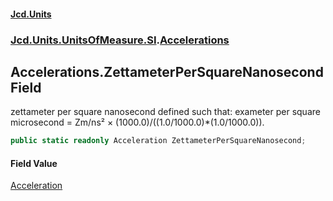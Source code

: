 #### [Jcd.Units](index.md 'index')
### [Jcd.Units.UnitsOfMeasure.SI](Jcd.Units.UnitsOfMeasure.SI.md 'Jcd.Units.UnitsOfMeasure.SI').[Accelerations](Accelerations.md 'Jcd.Units.UnitsOfMeasure.SI.Accelerations')

## Accelerations.ZettameterPerSquareNanosecond Field

zettameter per square nanosecond defined such that: exameter per square microsecond = Zm/ns² × (1000.0)/((1.0/1000.0)*(1.0/1000.0)).

```csharp
public static readonly Acceleration ZettameterPerSquareNanosecond;
```

#### Field Value
[Acceleration](Acceleration.md 'Jcd.Units.UnitTypes.Acceleration')